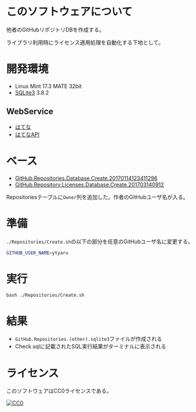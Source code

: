 ﻿# このソフトウェアについて

他者のGitHubリポジトリDBを作成する。

ライブラリ利用時にライセンス適用処理を自動化する下地として。

# 開発環境

* Linux Mint 17.3 MATE 32bit
* [SQLite3](https://www.sqlite.org/index.html) 3.8.2

## WebService

* [はてな](http://www.hatena.ne.jp/)
* [はてなAPI](http://developer.hatena.ne.jp/)

# ベース

* [GitHub.Repositories.Database.Create.20170114123411296](https://github.com/ytyaru/GitHub.Repositories.Database.Create.20170114123411296)
* [GitHub.Repository.Licenses.Database.Create.201703140912](https://github.com/ytyaru/GitHub.Repository.Licenses.Database.Create.201703140912)

Repositoriesテーブルに`Owner`列を追加した。作者のGitHubユーザ名が入る。
    
# 準備

`./Repositories/Create.sh`の以下の部分を任意のGitHubユーザ名に変更する。

```sh
GITHUB_USER_NAME=ytyaru
```

# 実行

```dosbatch
bash ./Repositories/Create.sh
```

# 結果

* `GitHub.Repositories.(other).sqlite3`ファイルが作成される
* Check.sqlに記載されたSQL実行結果がターミナルに表示される

# ライセンス #

このソフトウェアはCC0ライセンスである。

[![CC0](http://i.creativecommons.org/p/zero/1.0/88x31.png "CC0")](http://creativecommons.org/publicdomain/zero/1.0/deed.ja)
